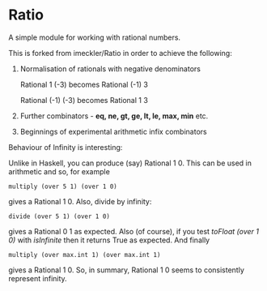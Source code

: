 # Ratio

A simple module for working with rational numbers.

This is forked from imeckler/Ratio in order to achieve the following:

1.  Normalisation of rationals with negative denominators

    Rational 1 (-3) becomes Rational (-1) 3
    
    Rational (-1) (-3) becomes Rational 1 3
    
2.  Further combinators - __eq, ne, gt, ge, lt, le, max, min__ etc.

3.  Beginnings of experimental arithmetic infix combinators


Behaviour of Infinity is interesting:

Unlike in Haskell, you can produce (say) Rational 1 0.  This can be used in arithmetic and so, for example

    multiply (over 5 1) (over 1 0)
    
gives a Rational 1 0.  Also, divide by infinity:

    divide (over 5 1) (over 1 0)
    
gives a Rational 0 1 as expected.  Also (of course), if you test _toFloat (over 1 0)_ with _isInfinite_ then it returns True as expected.  And finally

    multiply (over max.int 1) (over max.int 1)
    
gives a Rational 1 0.  So, in summary, Rational 1 0 seems to consistently represent infinity. 


